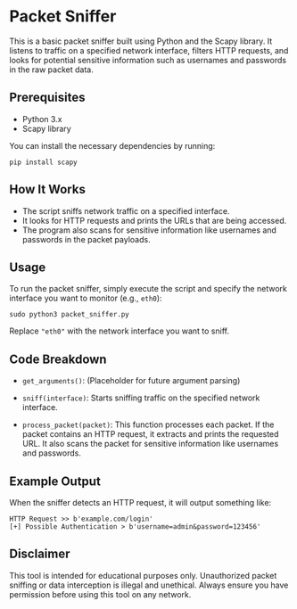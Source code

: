 
# Packet Sniffer

This is a basic packet sniffer built using Python and the Scapy library. It listens to traffic on a specified network interface, filters HTTP requests, and looks for potential sensitive information such as usernames and passwords in the raw packet data.

## Prerequisites

- Python 3.x
- Scapy library

You can install the necessary dependencies by running:

```
pip install scapy
```

## How It Works

- The script sniffs network traffic on a specified interface.
- It looks for HTTP requests and prints the URLs that are being accessed.
- The program also scans for sensitive information like usernames and passwords in the packet payloads.

## Usage

To run the packet sniffer, simply execute the script and specify the network interface you want to monitor (e.g., `eth0`):

```
sudo python3 packet_sniffer.py
```

Replace `"eth0"` with the network interface you want to sniff.

## Code Breakdown

- `get_arguments()`: (Placeholder for future argument parsing)
  
- `sniff(interface)`: Starts sniffing traffic on the specified network interface.
  
- `process_packet(packet)`: This function processes each packet. If the packet contains an HTTP request, it extracts and prints the requested URL. It also scans the packet for sensitive information like usernames and passwords.

## Example Output

When the sniffer detects an HTTP request, it will output something like:

```
HTTP Request >> b'example.com/login'
[+] Possible Authentication > b'username=admin&password=123456'
```

## Disclaimer

This tool is intended for educational purposes only. Unauthorized packet sniffing or data interception is illegal and unethical. Always ensure you have permission before using this tool on any network.
